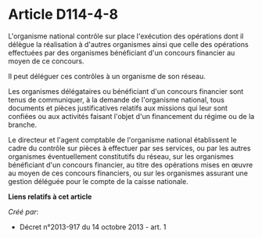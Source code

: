 # Article D114-4-8

L'organisme national contrôle sur place l'exécution des opérations dont il délègue la réalisation à d'autres organismes ainsi
que celle des opérations effectuées par des organismes bénéficiant d'un concours financier au moyen de ce concours.

Il peut déléguer ces contrôles à un organisme de son réseau.

Les organismes délégataires ou bénéficiant d'un concours financier sont tenus de communiquer, à la demande de l'organisme
national, tous documents et pièces justificatives relatifs aux missions qui leur sont confiées ou aux activités faisant
l'objet d'un financement du régime ou de la branche.

Le directeur et l'agent comptable de l'organisme national établissent le cadre du contrôle sur pièces à effectuer par ses
services, ou par les autres organismes éventuellement constitutifs du réseau, sur les organismes bénéficiant d'un concours
financier, au titre des opérations mises en œuvre au moyen de ces concours financiers, ou sur les organismes assurant une
gestion déléguée pour le compte de la caisse nationale.

**Liens relatifs à cet article**

_Créé par_:

  - Décret n°2013-917 du 14 octobre 2013 - art. 1
